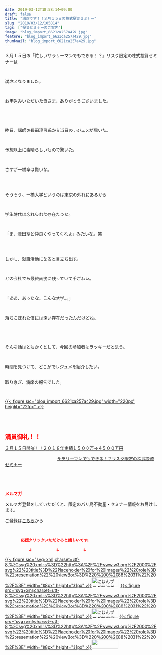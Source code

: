 ```yaml
---
date: 2019-03-12T10:58:14+09:00
draft: false
title: "満席です！！３月１５日の株式投資セミナー"
slug: "2019/03/12/105814"
tags: ["投資セミナーのご案内"]
image: "blog_import_6621ca257a429.jpg"
feature: "blog_import_6621ca257a429.jpg"
thumbnail: "blog_import_6621ca257a429.jpg"
---
```

<p>３月１５日の「忙しいサラリーマンでもできる！？」リスク限定の株式投資セミナーは</p><p> </p><p>満席となりました。</p><p> </p><p>お申込みいただいた皆さま、ありがとうございました。</p><p> </p><p> </p><p>昨日、講師の長田淳司氏から当日のレジュメが届いた。</p><p> </p><p>予想以上に素晴らしいもので驚いた。</p><p> </p><p>さすが一橋卒は賢いな。</p><p> </p><p><br/>そうそう、一橋大学というのは東京の外れにあるから</p><p> </p><p>学生時代は忘れられた存在だった。</p><p> </p><p>「ま、津田塾と仲良くやってくれよ」みたいな。笑</p><p> </p><p><br/>しかし、就職活動になると目立ち出す。</p><p> </p><p>どの会社でも最終面接に残っていて手ごわい。</p><p> </p><p>「ああ、あったな、こんな大学。。」</p><p> </p><p>落ちこぼれた僕には遠い存在だったんだけどね。</p><p> </p><p> </p><p>そんな話はともかくとして、今回の参加者はラッキーだと思う。</p><p> </p><p>時間を見つけて、どこかでレジュメを紹介したい。</p><p><br/>取り急ぎ、満席の報告でした。</p><p> </p><p><a href="blog_import_6621ca257a429.jpg">{{< figure src="blog_import_6621ca257a429.jpg" width="220px" height="221px" >}}</a></p><p> </p><p> </p><p><span style="font-size: 1.4em;"><span style="font-weight: bold;"><span style="color: rgb(255, 0, 0);">満員御礼！！</span></span></span></p><p><a href="https://ameblo.jp/baliclub/entry-12439962299.html" target="_blank">３月１５日開催！！</a><a href="https://ameblo.jp/baliclub/entry-12439962299.html" target="_blank">２０１８年実績１５００万→４５００万円</a>           </p><p>　　　　　　　　　　　　 <a href="https://ameblo.jp/baliclub/entry-12439962299.html" target="_blank">サラリーマンでもできる！？リスク限定の株式投資セミナー</a></p><p> </p><p> </p><p><span style="font-weight: bold;"><span style="color: rgb(255, 0, 0);">メルマガ</span></span></p><p>メルマガ登録をしていただくと、限定のバリ島不動産・セミナー情報をお届けします。</p><p>ご登録は<a href="f9eeVI" target="_blank">こちら</a>から</p><p style="text-align: center;"> </p><p><font color="#ff0000" size="2"><strong>　　　　応援クリックいただけると嬉しいです。</strong></font></p><p><font color="#ff0000" size="2"><strong>　　　　　　↓　　　　　　↓　　　　　　↓</strong></font></p><p><a href="ranking.html?p_cid=01260127" id="&amp;blogmura_banner">{{< figure src="svg+xml;charset=utf-8,%3Csvg%20xmlns%3D%22http%3A%2F%2Fwww.w3.org%2F2000%2Fsvg%22%20title%3D%22Placeholder%20for%20Images%22%20role%3D%22presentation%22%20viewBox%3D%220%200%2088%2031%22%20%2F%3E" width="88px" height="31px" >}}<noscript><img alt="にほんブログ村 海外生活ブログ バリ島情報へ" border="0" height="31" src="//overseas.blogmura.com/bali/img/bali88_31.gif" width="88"></noscript></a>  <a href="ranking.html?p_cid=01260127" id="&amp;blogmura_banner">{{< figure src="svg+xml;charset=utf-8,%3Csvg%20xmlns%3D%22http%3A%2F%2Fwww.w3.org%2F2000%2Fsvg%22%20title%3D%22Placeholder%20for%20Images%22%20role%3D%22presentation%22%20viewBox%3D%220%200%2088%2031%22%20%2F%3E" width="88px" height="31px" >}}<noscript><img alt="にほんブログ村 投資ブログ 不動産投資へ" border="0" height="31" src="//investment.blogmura.com/hudousantoushi/img/hudousantoushi88_31.gif" width="88"></noscript></a> <a href="link.php?1804582" title="人気ブログランキングへ">{{< figure src="svg+xml;charset=utf-8,%3Csvg%20xmlns%3D%22http%3A%2F%2Fwww.w3.org%2F2000%2Fsvg%22%20title%3D%22Placeholder%20for%20Images%22%20role%3D%22presentation%22%20viewBox%3D%220%200%2088%2031%22%20%2F%3E" width="88px" height="31px" >}}<noscript><img border="0" height="31" src="https://blog.with2.net/img/banner/banner_22.gif" width="88"></noscript></a></p><p> </p>

